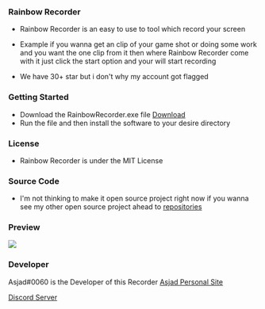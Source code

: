 ### Rainbow Recorder


- Rainbow Recorder is an easy to use to tool which record your screen

- Example if you wanna get an clip of your game shot or doing some work and you want the one clip from it then where Rainbow Recorder come with it just click the start option and   your will start recording

- We have 30+ star but i don't why my account got flagged



### Getting Started
- Download the RainbowRecorder.exe file [Download](https://github.com/AsjadOwO/RainbowRecorder/releases/tag/RainbowRecorder)
- Run the file and then install the software to your desire directory


### License

- Rainbow Recorder is under the MIT License

### Source Code 
- I'm not thinking to make it open source project right now if you wanna see my other open source project ahead to [repositories](https://github.com/AsjadOwO?tab=repositories)


### Preview
![](https://media.discordapp.net/attachments/841744227096068117/895266206100119612/unknown.png)

### Developer 
Asjad#0060 is the Developer of this Recorder
[Asjad Personal Site](https://www.asjadowo.xyz/)

[Discord Server](https://discord.gg/dTDSpwBNgu)
